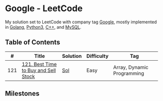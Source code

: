 # Google - LeetCode

My solution set to LeetCode with company tag [Google](https://leetcode.com/company/google/), mostly implemented in [Golang](./Golang/), [Python3](./Python3/), [C++](./C++/), and [MySQL](./MySQL/).

## Table of Contents

| # | Title | Solution | Difficulty | Tag |
| - | - | - | - | - |
| 121 | [121. Best Time to Buy and Sell Stock](https://leetcode.com/problems/best-time-to-buy-and-sell-stock/) | [Sol](./121.java) | Easy | Array, Dynamic Programming |

## Milestones
